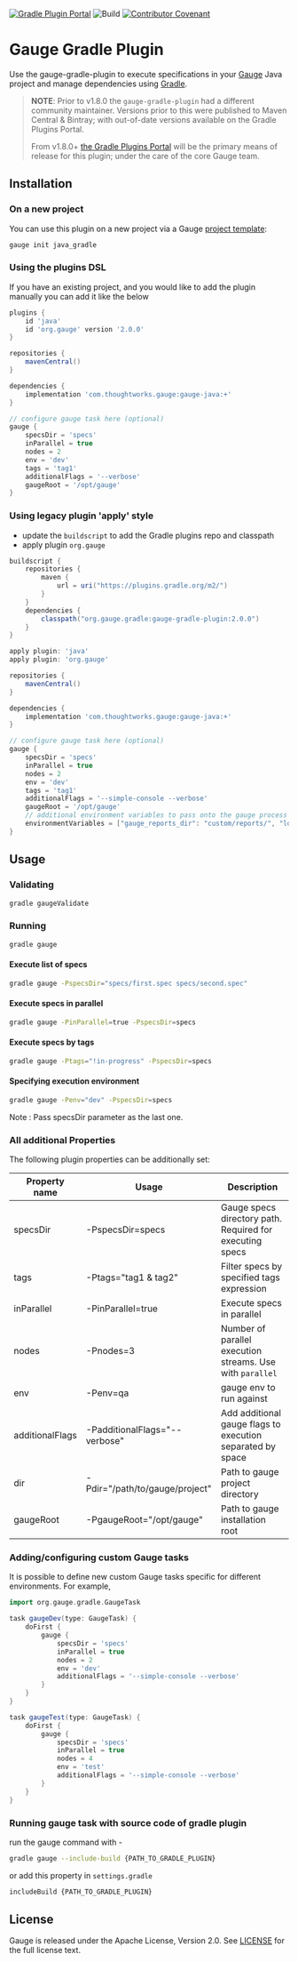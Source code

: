 [![Gradle Plugin Portal](https://img.shields.io/maven-metadata/v/https/plugins.gradle.org/m2/gradle/plugin/org/gauge/gradle/gauge-gradle-plugin/maven-metadata.xml.svg?colorB=007ec6&label=Plugin+Portal)](https://plugins.gradle.org/plugin/org.gauge)
![Build](https://github.com/getgauge/gauge-gradle-plugin/actions/workflows/build.yml/badge.svg)
[![Contributor Covenant](https://img.shields.io/badge/Contributor%20Covenant-v1.4%20adopted-ff69b4.svg)](CODE_OF_CONDUCT.md)

# Gauge Gradle Plugin

Use the gauge-gradle-plugin to execute specifications in your [Gauge](http://getgauge.io) Java project and manage dependencies using [Gradle](http://gradle.org//).

> **NOTE**: Prior to v1.8.0 the `gauge-gradle-plugin` had a different community maintainer. Versions prior to this were published to 
Maven Central & Bintray; with out-of-date versions available on the Gradle Plugins Portal.
>
> From v1.8.0+ [the Gradle Plugins Portal](https://plugins.gradle.org/plugin/org.gauge) will be the primary means of release for this plugin; under the care of the core Gauge team.

## Installation

### On a new project

You can use this plugin on a new project via a Gauge [project template](https://docs.gauge.org/latest/installation.html#project-templates):

```bash
gauge init java_gradle
```

### Using the plugins DSL

If you have an existing project, and you would like to add the plugin manually you can add it like the below


```groovy
plugins {
    id 'java'
    id 'org.gauge' version '2.0.0'
}

repositories {
    mavenCentral()
}

dependencies {
    implementation 'com.thoughtworks.gauge:gauge-java:+'
}

// configure gauge task here (optional)
gauge {
    specsDir = 'specs'
    inParallel = true
    nodes = 2
    env = 'dev'
    tags = 'tag1'
    additionalFlags = '--verbose'
    gaugeRoot = '/opt/gauge'
}
```

### Using legacy plugin 'apply' style

* update the `buildscript` to add the Gradle plugins repo and classpath
* apply plugin `org.gauge` 

```groovy
buildscript {
    repositories {
        maven {
            url = uri("https://plugins.gradle.org/m2/")
        }
    }
    dependencies {
        classpath("org.gauge.gradle:gauge-gradle-plugin:2.0.0")
    }
}

apply plugin: 'java'
apply plugin: 'org.gauge'

repositories {
    mavenCentral()
}

dependencies {
    implementation 'com.thoughtworks.gauge:gauge-java:+'
}

// configure gauge task here (optional)
gauge {
    specsDir = 'specs'
    inParallel = true
    nodes = 2
    env = 'dev'
    tags = 'tag1'
    additionalFlags = '--simple-console --verbose'
    gaugeRoot = '/opt/gauge'
    // additional environment variables to pass onto the gauge process
    environmentVariables = ["gauge_reports_dir": "custom/reports/", "logs_directory": "custom/logs/"]
}
```

## Usage

### Validating

```bash
gradle gaugeValidate 
```

### Running

```bash
gradle gauge
```

#### Execute list of specs

```bash
gradle gauge -PspecsDir="specs/first.spec specs/second.spec"
```

#### Execute specs in parallel

```bash
gradle gauge -PinParallel=true -PspecsDir=specs
```
#### Execute specs by tags

```bash
gradle gauge -Ptags="!in-progress" -PspecsDir=specs
```
#### Specifying execution environment

```bash
gradle gauge -Penv="dev" -PspecsDir=specs
```

Note : Pass specsDir parameter as the last one.

### All additional Properties
The following plugin properties can be additionally set:

| Property name   | Usage                          | Description                                                   |
|-----------------|--------------------------------|---------------------------------------------------------------|
| specsDir        | -PspecsDir=specs               | Gauge specs directory path. Required for executing specs      |
| tags            | -Ptags="tag1 & tag2"           | Filter specs by specified tags expression                     |
| inParallel      | -PinParallel=true              | Execute specs in parallel                                     |
| nodes           | -Pnodes=3                      | Number of parallel execution streams. Use with ```parallel``` |
| env             | -Penv=qa                       | gauge env to run against                                      |
| additionalFlags | -PadditionalFlags="--verbose"  | Add additional gauge flags to execution separated by space    |
| dir             | -Pdir="/path/to/gauge/project" | Path to gauge project directory                               |
| gaugeRoot       | -PgaugeRoot="/opt/gauge"       | Path to gauge installation root                               |

### Adding/configuring custom Gauge tasks
It is possible to define new custom Gauge tasks specific for different environments. For example,

```groovy
import org.gauge.gradle.GaugeTask

task gaugeDev(type: GaugeTask) {
    doFirst {
        gauge {
            specsDir = 'specs'
            inParallel = true
            nodes = 2
            env = 'dev'
            additionalFlags = '--simple-console --verbose'
        }
    }
}

task gaugeTest(type: GaugeTask) {
    doFirst {
        gauge {
            specsDir = 'specs'
            inParallel = true
            nodes = 4
            env = 'test'
            additionalFlags = '--simple-console --verbose'
        }
    }
}
```

### Running gauge task with source code of gradle plugin
run the gauge command with -

```bash
gradle gauge --include-build {PATH_TO_GRADLE_PLUGIN}
```

or add this property in `settings.gradle`

```bash
includeBuild {PATH_TO_GRADLE_PLUGIN}
```

## License

Gauge is released under the Apache License, Version 2.0. See [LICENSE](LICENSE.txt) for the full license text.

